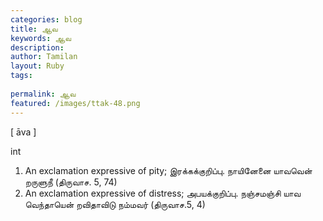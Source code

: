 ```yaml
---
categories: blog
title: ஆவ
keywords: ஆவ
description: 
author: Tamilan
layout: Ruby
tags: 
 
permalink: ஆவ
featured: /images/ttak-48.png
---
```

  
[ āva ]  
  
int  
1. An exclamation expressive of pity; இரக்கக்குறிப்பு. நாயினேனை யாவவென் றருளுநீ (திருவாச. 5, 74)  
2. An exclamation expressive of distress; அபயக்குறிப்பு. நஞ்சமஞ்சி யாவ வெந்தாயென் றவிதாவிடு நம்மவர் (திருவாச.5, 4)